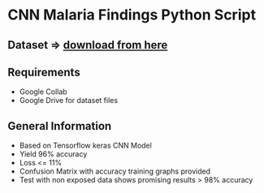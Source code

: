 # CNN Malaria Findings Python Script

## Dataset => <a href="https://www.kaggle.com/datasets/iarunava/cell-images-for-detecting-malaria/data" target="_blank">download from here</a>

## Requirements

- Google Collab
- Google Drive for dataset files

## General Information

- Based on Tensorflow keras CNN Model
- Yield 96% accuracy
- Loss <= 11%
- Confusion Matrix with accuracy training graphs provided
- Test with non exposed data shows promising results > 98% accuracy